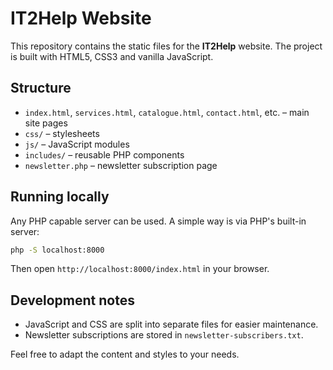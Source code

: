 # IT2Help Website

This repository contains the static files for the **IT2Help** website. The project is built with HTML5, CSS3 and vanilla JavaScript.

## Structure
- `index.html`, `services.html`, `catalogue.html`, `contact.html`, etc. – main site pages
- `css/` – stylesheets
- `js/` – JavaScript modules
- `includes/` – reusable PHP components
- `newsletter.php` – newsletter subscription page

## Running locally
Any PHP capable server can be used. A simple way is via PHP's built-in server:

```bash
php -S localhost:8000
```

Then open `http://localhost:8000/index.html` in your browser.

## Development notes
- JavaScript and CSS are split into separate files for easier maintenance.
- Newsletter subscriptions are stored in `newsletter-subscribers.txt`.

Feel free to adapt the content and styles to your needs.
